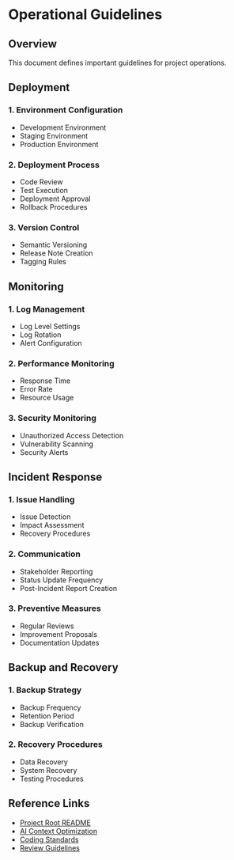 # Operational Guidelines

## Overview

This document defines important guidelines for project operations.

## Deployment

### 1. Environment Configuration

- Development Environment
- Staging Environment
- Production Environment

### 2. Deployment Process

- Code Review
- Test Execution
- Deployment Approval
- Rollback Procedures

### 3. Version Control

- Semantic Versioning
- Release Note Creation
- Tagging Rules

## Monitoring

### 1. Log Management

- Log Level Settings
- Log Rotation
- Alert Configuration

### 2. Performance Monitoring

- Response Time
- Error Rate
- Resource Usage

### 3. Security Monitoring

- Unauthorized Access Detection
- Vulnerability Scanning
- Security Alerts

## Incident Response

### 1. Issue Handling

- Issue Detection
- Impact Assessment
- Recovery Procedures

### 2. Communication

- Stakeholder Reporting
- Status Update Frequency
- Post-Incident Report Creation

### 3. Preventive Measures

- Regular Reviews
- Improvement Proposals
- Documentation Updates

## Backup and Recovery

### 1. Backup Strategy

- Backup Frequency
- Retention Period
- Backup Verification

### 2. Recovery Procedures

- Data Recovery
- System Recovery
- Testing Procedures

## Reference Links

- [Project Root README](../../README.md)
- [AI Context Optimization](../../ai/context/context-optimization.md)
- [Coding Standards](../standards/coding-standards.md)
- [Review Guidelines](../standards/review-guidelines.md)
